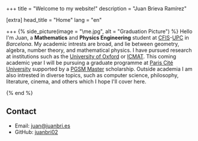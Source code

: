 +++
title = "Welcome to my website!"
description = "Juan Brieva Ramírez"

[extra]
head_title = "Home"
lang = "en"

+++
{% side_picture(image = "\me.jpg", alt = "Graduation Picture") %} Hello
I'm Juan, a **Mathematics** and **Physics Engineering** student at [CFIS](https://cfis.upc.edu/en)-[UPC](https://upc.edu/en) in *Barcelona*. My academic intrests are broad, and lie between geometry, algebra, number theory, and mathematical physics. I have pursued research at institutions such as the [University of Oxford](https://www.ox.ac.uk/) or [ICMAT](https://www.icmat.es/). This coming academic year I will be pursuing a graduate programme at [Paris Cité University](https://u-paris.fr/en/) supported by a [PGSM Master](https://sciencesmaths-paris.fr/en/pgsm-master) scholarship. Outside academia I am also intrested in diverse topics, such as computer science, philosophy, literature, cinema, and others which I hope I'll cover here.


{% end %}

## Contact

- Email: [juan@juanbri.es](mailto:juan@juanbri.es)
- GitHub: [juanbri02](https://github.com/Juanbri02)

